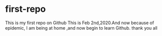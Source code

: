 # first-repo
This is my first repo on Github
This is Feb 2nd,2020.And now because of epidemic, I am being at home ,and now begin to learn Github.
thank you all
